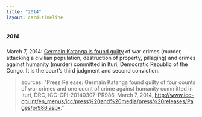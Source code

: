 ```yaml
---
title: "2014"
layout: card-timeline
---
```

##### 2014

March 7, 2014: [Germain Katanga is found guilty](http://www.icc-cpi.int/en_menus/icc/press%2520and%2520media/press%2520releases/Pages/pr986.aspx) of war crimes (murder, attacking a civilian population, destruction of property, pillaging) and crimes against humanity (murder) committed in Ituri, Democratic Republic of the Congo. It is the court’s third judgment and second conviction.

> sources: "Press Release: Germain Katanga found guilty of four counts of war crimes and one count of crime against humanity committed in Ituri, DRC, ICC-CPI-20140307-PR986, March 7, 2014, http://www.icc-cpi.int/en_menus/icc/press%20and%20media/press%20releases/Pages/pr986.aspx."

